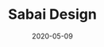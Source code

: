 ---
layout: page
title: Sabai Design
permalink: /sabai-design
domain: sabai.design
status: live
tags: furniture home
date: 2020-05-09
---